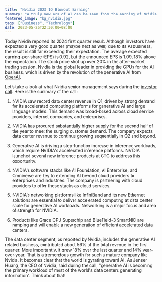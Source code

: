 ```yaml
---
title: "Nvidia 2023 1Q Blowout Earning"
summary: "A truly new era of AI can be seen from the earning of Nvidia."
featured_image: "bg_nvidia.jpg"
tags: ["Business", "Technology"]
date: 2023-05-25T22:30:00+08:00
---
```

Today Nvidia reported its 2024 first quarter result. Although investors have expected a very good quarter (maybe next as well) due to its AI business, the result is still far exceeding their expectation. The average expected earning-per-share (EPS) is 0.92, but the announced EPS is 1.09, 18% above the expectation. The stock price shot up over 20% in the after-market trading session. Nvidia is the global leader in providing the GPUs for the AI business, which is driven by the revolution of the generative AI from [OpenAI](https://openai.com/). 

Let’s take a look at what Nvidia senior management says during the [investor call](https://seekingalpha.com/article/4607199-nvidia-corp-nvda-q1-2024-earnings-call-transcript). Here is the summary of the call:

1. NVIDIA saw record data center revenue in Q1, driven by strong demand for its accelerated computing platforms for generative AI and large language models. This demand was broad-based across cloud service providers, internet companies, and enterprises.

2. NVIDIA has procured substantially higher supply for the second half of the year to meet the surging customer demand. The company expects data center revenue to continue growing sequentially in Q2 and beyond.

3. Generative AI is driving a step-function increase in inference workloads, which require NVIDIA's accelerated inference platforms. NVIDIA launched several new inference products at GTC to address this opportunity.

4. NVIDIA's software stacks like AI Foundation, AI Enterprise, and Omniverse are key to extending AI beyond cloud providers to enterprises and industries. The company is partnering with cloud providers to offer these stacks as cloud services.

5. NVIDIA's networking platforms like InfiniBand and its new Ethernet solutions are essential to deliver accelerated computing at data center scale for generative AI workloads. Networking is a major focus and area of strength for NVIDIA.

6. Products like Grace CPU Superchip and BlueField-3 SmartNIC are ramping and will enable a new generation of efficient accelerated data centers.

The data center segment, as reported by Nvidia, includes the generative AI related business, contributed about 56% of the total revenue in the first quarter. More importantly, it grew 18% over the last quarter and 14% year-over-year. That is a tremendous growth for such a mature company like Nvidia. It becomes clear that the world is gyrating toward AI. As Jensen Huang, the CEO of Nvidia, said during the call, "generative AI is becoming the primary workload of most of the world's data centers generating information". Think about that!
